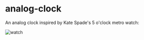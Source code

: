 # analog-clock
An analog clock inspired by Kate Spade's 5 o'clock metro watch:

![watch](https://cdn.shopify.com/s/files/1/0700/8033/products/kate-spade-5oclock-somewhere-vachetta-metro-watch_1024x1024.jpg?v=1464355594)
